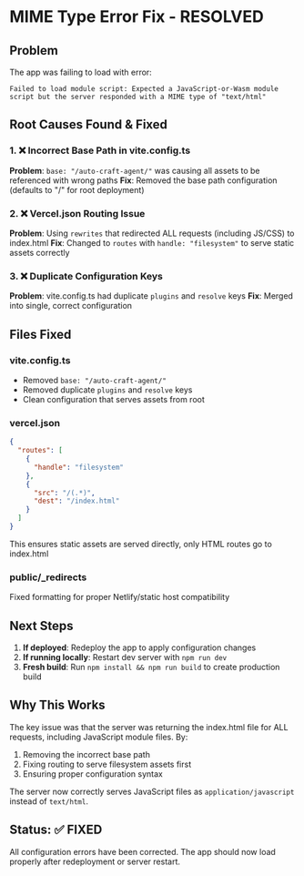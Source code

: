 # MIME Type Error Fix - RESOLVED

## Problem
The app was failing to load with error:
```
Failed to load module script: Expected a JavaScript-or-Wasm module script but the server responded with a MIME type of "text/html"
```

## Root Causes Found & Fixed

### 1. ❌ Incorrect Base Path in vite.config.ts
**Problem**: `base: "/auto-craft-agent/"` was causing all assets to be referenced with wrong paths
**Fix**: Removed the base path configuration (defaults to "/" for root deployment)

### 2. ❌ Vercel.json Routing Issue  
**Problem**: Using `rewrites` that redirected ALL requests (including JS/CSS) to index.html
**Fix**: Changed to `routes` with `handle: "filesystem"` to serve static assets correctly

### 3. ❌ Duplicate Configuration Keys
**Problem**: vite.config.ts had duplicate `plugins` and `resolve` keys
**Fix**: Merged into single, correct configuration

## Files Fixed

### vite.config.ts
- Removed `base: "/auto-craft-agent/"`
- Removed duplicate `plugins` and `resolve` keys
- Clean configuration that serves assets from root

### vercel.json
```json
{
  "routes": [
    {
      "handle": "filesystem"
    },
    {
      "src": "/(.*)",
      "dest": "/index.html"
    }
  ]
}
```
This ensures static assets are served directly, only HTML routes go to index.html

### public/_redirects
Fixed formatting for proper Netlify/static host compatibility

## Next Steps

1. **If deployed**: Redeploy the app to apply configuration changes
2. **If running locally**: Restart dev server with `npm run dev`
3. **Fresh build**: Run `npm install && npm run build` to create production build

## Why This Works

The key issue was that the server was returning the index.html file for ALL requests, including JavaScript module files. By:
1. Removing the incorrect base path
2. Fixing routing to serve filesystem assets first
3. Ensuring proper configuration syntax

The server now correctly serves JavaScript files as `application/javascript` instead of `text/html`.

## Status: ✅ FIXED

All configuration errors have been corrected. The app should now load properly after redeployment or server restart.

